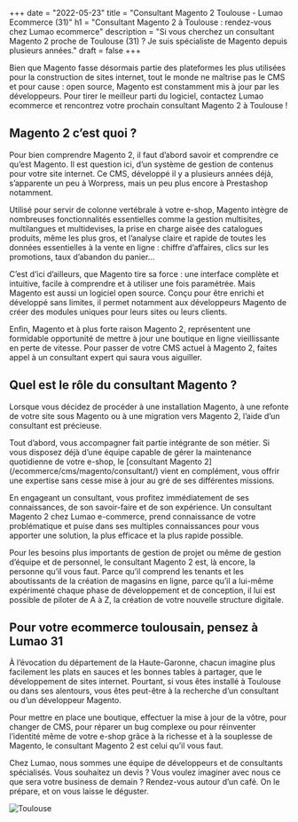 +++
date = "2022-05-23"
title = "Consultant Magento 2 Toulouse - Lumao Ecommerce (31)"
h1 = "Consultant Magento 2 à Toulouse : rendez-vous chez Lumao ecommerce"
description = "Si vous cherchez un consultant Magento 2 proche de Toulouse (31) ?  Je suis spécialiste de Magento depuis plusieurs années."
draft = false
+++

<p>Bien que Magento fasse désormais partie des plateformes les plus utilisées pour la construction de sites internet, tout le monde ne maîtrise pas le CMS et pour cause : open source, Magento est constamment mis à jour par les développeurs. Pour tirer le meilleur parti du logiciel, contactez Lumao ecommerce et rencontrez votre prochain consultant Magento 2 à Toulouse !</p>
<h2>Magento 2 c’est quoi ?</h2>
<p>Pour bien comprendre Magento 2, il faut d’abord savoir et comprendre ce qu’est Magento. Il est question ici, d’un système de gestion de contenus pour votre site internet. Ce CMS, développé il y a plusieurs années déjà, s’apparente un peu à Worpress, mais un peu plus encore à Prestashop notamment.</p>
<p>Utilisé pour servir de colonne vertébrale à votre e-shop, Magento intègre de nombreuses fonctionnalités essentielles comme la gestion multisites, multilangues et multidevises, la prise en charge aisée des catalogues produits, même les plus gros, et l’analyse claire et rapide de toutes les données essentielles à la vente en ligne : chiffre d’affaires, clics sur les promotions, taux d’abandon du panier… </p>
<p>C’est d’ici d’ailleurs, que Magento tire sa force : une interface complète et intuitive, facile à comprendre et à utiliser une fois paramétrée. Mais Magento est aussi un logiciel open source. Conçu pour être enrichi et développé sans limites, il permet notamment aux développeurs Magento de créer des modules uniques pour leurs sites ou leurs clients.</p>
<p>Enfin, Magento et à plus forte raison Magento 2, représentent une formidable opportunité de mettre à jour une boutique en ligne vieillissante en perte de vitesse. Pour passer de votre CMS actuel à Magento 2, faites appel à un consultant expert qui saura vous aiguiller.</p>
<h2>Quel est le rôle du consultant Magento ?</h2>
<p>Lorsque vous décidez de procéder à une installation Magento, à une refonte de votre site sous Magento ou à une migration vers Magento 2, l’aide d’un consultant est précieuse.</p>
<p>Tout d’abord, vous accompagner fait partie intégrante de son métier. Si vous disposez déjà d’une équipe capable de gérer la maintenance quotidienne de votre e-shop, le [consultant Magento 2](/ecommerce/cms/magento/consultant/) vient en complément, vous offrir une expertise sans cesse mise à jour au gré de ses différentes missions.</p>
<p>En engageant un consultant, vous profitez immédiatement de ses connaissances, de son savoir-faire et de son expérience. Un consultant Magento 2 chez Lumao e-commerce, prend connaissance de votre problématique et puise dans ses multiples connaissances pour vous apporter une solution, la plus efficace et la plus rapide possible.</p>
<p>Pour les besoins plus importants de gestion de projet ou même de gestion d’équipe et de personnel, le consultant Magento 2 est, là encore, la personne qu’il vous faut. Parce qu’il comprend les tenants et les aboutissants de la création de magasins en ligne, parce qu’il a lui-même expérimenté chaque phase de développement et de conception, il lui est possible de piloter de A à Z, la création de votre nouvelle structure digitale.</p>
<h2>Pour votre ecommerce toulousain, pensez à Lumao 31</h2>
<p>À l’évocation du département de la Haute-Garonne, chacun imagine plus facilement les plats en sauces et les bonnes tables à partager, que le développement de sites internet. Pourtant, si vous êtes installé à Toulouse ou dans ses alentours, vous êtes peut-être à la recherche d’un consultant ou d’un développeur Magento.</p>
<p>Pour mettre en place une boutique, effectuer la mise à jour de la vôtre, pour changer de CMS, pour réparer un bug complexe ou pour réinventer l’identité même de votre e-shop grâce à la richesse et à la souplesse de Magento, le consultant Magento 2 est celui qu’il vous faut.</p>
<p>Chez Lumao, nous sommes une équipe de développeurs et de consultants spécialisés. Vous souhaitez un devis ? Vous voulez imaginer avec nous ce que sera votre business de demain ? Rendez-vous autour d’un café. On le prépare, et on vous laisse le déguster.</p>

<img class="animate zoomIn margin-auto" src="/images/ville/toulouse.jpg" alt="Toulouse" />
